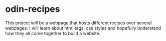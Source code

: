 # odin-recipes
This project will be a webpage that hosts different recipes over several webpages. 
I will learn about html tags, css styles and hopefully understand how they all come together to build a website.